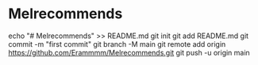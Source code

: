 # Melrecommends
echo "# Melrecommends" >> README.md
git init
git add README.md
git commit -m "first commit"
git branch -M main
git remote add origin https://github.com/Erammmm/Melrecommends.git
git push -u origin main
